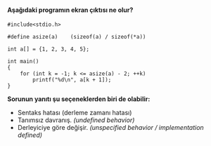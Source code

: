 #### Aşağıdaki programın ekran çıktısı ne olur?

```
#include<stdio.h>

#define asize(a)	(sizeof(a) / sizeof(*a))

int a[] = {1, 2, 3, 4, 5};

int main()
{
	for (int k = -1; k <= asize(a) - 2; ++k)
		printf("%d\n", a[k + 1]);
}
```

__Sorunun yanıtı şu seçeneklerden biri de olabilir:__</br>
+ Sentaks hatası (derleme zamanı hatası)
+ Tanımsız davranış. _(undefined behavior)_
+ Derleyiciye göre değişir. _(unspecified behavior / implementation defined)_
